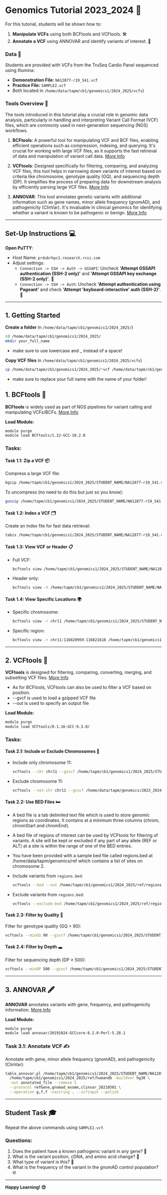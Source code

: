 # Genomics Tutorial 2023_2024 🌟

For this tutorial, students will be shown how to:
1. **Manipulate VCFs** using both BCFtools and VCFtools. 🛠️
2. **Annotate a VCF** using ANNOVAR and identify variants of interest. 🧬

### Data 📂
Students are provided with VCFs from the TruSeq Cardio Panel sequenced using Illumina:
- **Demonstration File:** `NA12877-r19_S41.vcf`
- **Practice File:** `SAMPLE2.vcf`
- Both located in  `/home/data/tapm/cb1/genomics1/2024_2025/vcfs`)

### Tools Overview 🧰

The tools introduced in this tutorial play a crucial role in genomic data analysis, particularly in handling and interpreting Variant Call Format (VCF) files, which are commonly used in next-generation sequencing (NGS) workflows.

1. **BCFtools**: A powerful tool for manipulating VCF and BCF files, enabling efficient operations such as compression, indexing, and querying. It's crucial for working with large VCF files, as it supports the fast retrieval of data and manipulation of variant call data. [More Info](http://samtools.github.io/bcftools/bcftools.html)

2. **VCFtools**: Designed specifically for filtering, comparing, and analyzing VCF files, this tool helps in narrowing down variants of interest based on criteria like chromosome, genotype quality (GQ), and sequencing depth (DP). It simplifies the process of preparing data for downstream analysis by efficiently parsing large VCF files. [More Info](http://vcftools.sourceforge.net/man_latest.html)

3. **ANNOVAR**: This tool annotates genetic variants with additional information such as gene names, minor allele frequency (gnomAD), and pathogenicity (ClinVar). It's invaluable in clinical genomics for identifying whether a variant is known to be pathogenic or benign. [More Info](https://annovar.openbioinformatics.org/en/latest/)

---

## Set-Up Instructions 💻

 **Open PuTTY**:
   - Host Name: `prdubrhpc1.research.rcsi.com`
   - Adjust settings:
     - `Connection -> SSH -> Auth -> GSSAPI`: Uncheck **'Attempt GSSAPI authentication (SSH-2 only)'** and **'Attempt GSSAPI key exchange (SSH-2 only)'**. 🚀
     - `Connection -> SSH -> Auth`: Uncheck **'Attempt authentication using Pageant'** and check **'Attempt 'keyboard-interactive' auth (SSH-2)'**. 🔑

---

## 1. Getting Started
**Create a folder** in `/home/data/tapm/cb1/genomics1/2024_2025/`)
```bash
cd /home/data/tapm/cb1/genomics1/2024_2025/
mkdir your_full_name
```
- make sure to use lowercase and _ instead of a space!

**Copy VCF files** in `/home/data/tapm/cb1/genomics1/2024_2025/vcfs`)
```bash
cp /home/data/tapm/cb1/genomics1/2024_2025/*vcf /home/data/tapm/cb1/genomics1/2024_2025/your_full_name
```
- make sure to replace your full name with the name of your folder!

## 1. BCFtools 🧰
**BCFtools** is widely used as part of NGS pipelines for variant calling and manipulating VCFs/BCFs. [More Info](http://samtools.github.io/bcftools/bcftools.html)

**Load Module:**
```bash
module purge
module load BCFtools/1.12-GCC-10.2.0
```

### Tasks:

#### Task 1.1: Zip a VCF 📦
Compress a large VCF file:
```bash
bgzip /home/tapm/cb1/genomics1/2024_2025/STUDENT_NAME/NA12877-r19_S41.vcf
```
To uncompress (no need to do this but just so you know):
```bash
gunzip /home/tapm/cb1/genomics1/2024_2025/STUDENT_NAME/NA12877-r19_S41.vcf.gz
```

#### Task 1.2: Index a VCF 🗂️
Create an index file for fast data retrieval:
```bash
tabix /home/tapm/cb1/genomics1/2024_2025/STUDENT_NAME/NA12877-r19_S41.vcf.gz
```

#### Task 1.3: View VCF or Header 📋
- Full VCF:
  ```bash
  bcftools view /home/tapm/cb1/genomics1/2024_2025/STUDENT_NAME/NA12877-r19_S41.vcf.gz
  ```
- Header only:
  ```bash
  bcftools view -h /home/tapm/cb1/genomics1/2024_2025/STUDENT_NAME/NA12877-r19_S41.vcf.gz
  ```

#### Task 1.4: View Specific Locations 🌍
- Specific chromosome:
  ```bash
  bcftools view -r chr11 /home/tapm/cb1/genomics1/2024_2025/STUDENT_NAME/NA12877-r19_S41.vcf.gz
  ```
- Specific region:
  ```bash
  bcftools view -r chr11:116820959-116821618 /home/tapm/cb1/genomics1/2024_2025/STUDENT_NAME/NA12877-r19_S41.vcf.gz
  ```

---

## 2. VCFtools 🧪
**VCFtools** is designed for filtering, comparing, converting, merging, and subsetting VCF files. [More Info](http://vcftools.sourceforge.net/man_latest.html)

- As for BCFtools, VCFtools can also be used to filter a VCF based on position.
- --gvcf is used to load a gzipped VCF file 
- --out is used to specify an output file

**Load Module:**
```bash
module purge
module load VCFtools/0.1.16-GCC-9.3.0/
```

### Tasks:

#### Task 2.1: Include or Exclude Chromosomes 🧭
- Include only chromosome 11:
  ```bash
  vcftools --chr chr11 --gzvcf /home/tapm/cb1/genomics1/2024_2025/STUDENT_NAME/NA12877-r19_S41.vcf.gz --recode --out /home/tapm/cb1/genomics1/2024_2025/STUDENT_NAME/NA12877-r19_S41_chr11
  ```
- Exclude chromosome 11:
  ```bash
  vcftools --not-chr chr11 --gzvcf /home/data/tapm/genomics/2023_2024/demo/NA12877-r19_S41.vcf.gz --recode --out /home/tapm/cb1/genomics1/2024_2025/STUDENT_NAME/NA12877-r19_S41_excluding_chr11
  ```

#### Task 2.2: Use BED Files 🛏️
- A bed file is a tab delimited text file which is used to store genomic regions as coordinates. It contains at a minimum three columns (chrom, chromStart and chromEnd).
- A bed file of regions of interest can be used by VCFtools for filtering of variants. A site will be kept or excluded if any part of any allele (REF or ALT) at a site is within the range of one of the BED entries.
- You have been provided with a sample bed file called regions.bed at /home/data/tapm/genomics/ref which contains a list of sites on chromosome 2.

- Include variants from `regions.bed`:
  ```bash
  vcftools --bed --out /home/tapm/cb1/genomics1/2024_2025/ref/regions.bed --gzvcf /home/tapm/cb1/genomics1/2024_2025/STUDENT_NAME/NA12877-r19_S41.vcf.gz --recode --out filtered_variants
  ```
- Exclude variants from `regions.bed`:
  ```bash
  vcftools --exclude-bed /home/tapm/cb1/genomics1/2024_2025/ref/regions.bed --gzvcf /home/tapm/cb1/genomics1/2024_2025/STUDENT_NAME/NA12877-r19_S41.vcf.gz --recode --out exclude_bed
  ```

#### Task 2.3: Filter by Quality 🎯
Filter for genotype quality (GQ > 90):
```bash
vcftools --minGQ 90 --gzvcf /home/tapm/cb1/genomics1/2024_2025/STUDENT_NAME/NA12877-r19_S41.vcf.gz --recode --out high_quality
```

#### Task 2.4: Filter by Depth 🕳️
Filter for sequencing depth (DP ≥ 500):
```bash
vcftools --minDP 500 --gzvcf /home/tapm/cb1/genomics1/2024_2025/STUDENT_NAME/NA12877-r19_S41.vcf.gz --recode --out high_depth
```

---

## 3. ANNOVAR 🖋️
**ANNOVAR** annotates variants with gene, frequency, and pathogenicity information. [More Info](https://annovar.openbioinformatics.org/en/latest/)

**Load Module:**
```bash
module purge
module load annovar/20191024-GCCcore-8.2.0-Perl-5.28.1
```

### Task 3.1: Annotate VCF ✍️
Annotate with gene, minor allele frequency (gnomAD), and pathogenicity (ClinVar):
```bash
table_annovar.pl /home/tapm/cb1/genomics1/2024_2025/STUDENT_NAME/NA12877-r19_S41.vcf.gz \
  /home/tapm/cb1/genomics1/2024_2025/ref/humandb -buildver hg38 \
  -out annotated_file --remove \
  --protocol refGene,gnomad_exome,clinvar_20210501 \
  --operation g,f,f -nastring . --vcfinput --polish
```

---

## Student Task 🎓
Repeat the above commands using `SAMPLE2.vcf`.

### Questions:
1. Does the patient have a known pathogenic variant in any gene? 🧬
2. What is the variant position, cDNA, and amino acid change? 📍
3. What type of variant is this? 🧫
4. What is the frequency of the variant in the gnomAD control population? 🌐

---

**Happy Learning! 😊**
